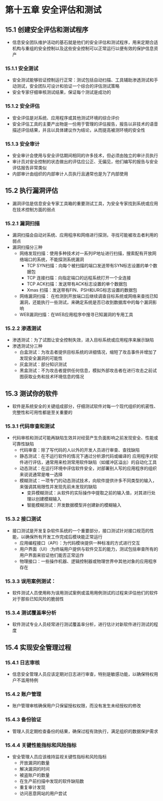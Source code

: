 # 第十五章  安全评估和测试

## 15.1 创建安全评估和测试程序
* 信息安全团队维护活动的基石就是他们的安全评估和测试程序，用来定期合适机构与重组的安全控制以及这些安全控制可以正常运行以便有效的保护信息资产

### 15.1.1 安全测试
* 安全测试能够验证控制运行正常：测试包括自动扫描、工具辅助渗透测试和手动测试，安全团队可设计和验证一个综合的评估测试策略
* 安全专家仔细审核测试结果，保证每个测试是成功的

### 15.1.2 安全评估
* 安全评估是对系统、应用程序或其他测试环境的综合评价
* 安全评估工具的主要产出物是一份用于管理的评估报告，报告以非技术的语音描述评估结果，并且以具体建议作为结论，从而提高被测环境的安全性

### 15.1.3 安全审计
* 安全审计会使用与安全评估期间相同的许多技术，但必须由独立的审计员执行
* 审计员对安全控制的状态做出的评估应公正、无偏见，他们编写的报告与安全评估报告非常类似
* 内部审计由组织的内部审计人员执行且通常也是为了内部使用

## 15.2 执行漏洞评估
* 漏洞评估是信息安全专家工具箱的重要测试工具，为安全专家找到系统或应用在技术控制方面的弱点

### 15.2.1 漏洞扫描
* 漏洞扫描会自动对系统、应用程序和网络进行探测，寻找可能被攻击者利用的弱点
* 漏洞扫描分三种 
    * 网络发现扫描：使用多种技术对一系列IP地址进行扫描，搜索配有开放网络端口的系统，不能探测系统漏洞 
        * TCP SYN扫描：向每个被扫描的端口发送带有SYN标志设置的单个数据包
        * TCP 连接扫描：向指定端口的远程系统打开一个全连接
        * TCP ACK扫描：发送带有ACK标志设置的单个数据包
        * Xmas 扫描：发送带有FIN、PSH和URG标志设置的数据包
    * 网络漏洞扫描： 在检测到开放端口后继续调查目标系统或网络来查找已知漏洞，还能执行一些测试，来确定系统是否已收到数据库中的每个漏洞影响
    * WEB漏洞扫描：在WEB应用程序中搜寻已知漏洞的专用工具

### 15.2.2 渗透测试
* 渗透测试：为了试图让安全控制失效，进入目标系统或应用程序来展示缺陷
* 渗透测试分三种 
    * 白盒测试：为攻击者提供目标系统的详细情况，缩短了攻击事件并增加了发现安全漏洞的可能性
    * 灰盒测试：部分知识测试
    * 黑盒测试：不为攻击者提供任何信息，模拟外部攻击者在进行攻击之前试图获取业务和技术环境信息的情况

## 15.3 测试你的软件
* 软件是系统安全的关键组成部分，仔细测试软件对每一个现代组织的机密性、完整性和可用性都是至关重要的

### 15.3.1 代码审查和测试
* 代码审核和测试可能再缺陷生效并对经营产生负面影响之前发现安全、性能或可靠性缺陷
	* 代码审查：除了写代码的人以外的开发人员进行审查、查找缺陷
	* 静态测试：在不运行软件的情况下通过分析源代码或编译的 应用程序对软件进行评估，通常用来检测常用软件缺陷（如缓冲区溢出）的自动化工具
	* 动态测试：在运行环境中评估软件安全，对部署别人写的应用程序的组织来说说通常是唯一选择
	* 模糊测试：一项专门的动态测试技术，向软件提供许多不同类型的输入，来强调其局限性并发现先前未发现的缺陷 
    	* 变异模糊测试：从软件的实际操作中提取之前的输入值，对其进行处理以创建模糊输入
    	* 智能模糊测试：开发数据模型并创建新的模糊输入

### 15.3.2 接口测试
* 接口测试是开发复杂软件系统的一个重要部分，接口测试针对接口规范的性能，以确保所有开发工作完成后模块能正常运行 
    * 应用编程接口（API）：为代码模块提供一种标准的方式进行交互
    * 用户界面（UI）:为终端用户提供与软件交互的能力，测试包括审查所有的用户界面来验证他们能否正常运作
    * 物理接口：一些操作机器、逻辑控制器或物理世界中其他对象的应用程序存在

### 15.3.3 误用案例测试：
* 软件测试人员使用称为误用测试案例或滥用用例测试的过程来评估他们的软件对于那些已知风险的脆弱性

### 15.3.4 测试覆盖率分析
* 软件测试专业人员经常进行测试覆盖率分析，进行估计对新软件进行测试的程度

## 15.4 实现安全管理过程

### 15.4.1 日志审核
* 信息安全管理人员应该定期对日志进行审查，特别是敏感功能，以确保特权用户不滥用特例

### 15.4.2 账户管理
* 账户管理审核确保用户只保留授权权限，而没有发生未经授权的修改

### 15.4.3 备份验证
* 管理人员定期检查备份的结果，确保过程有效执行，满足组织的数据保护需求

### 15.4.4 关键性能指标和风险指标
* 安全管理人员应该维持监视关键性指标和风险指标 
    * 开放漏洞的数量
    * 解决漏洞的时间
    * 被盗账户的数量
    * 在生产前扫描中发现的软件缺陷数
    * 重复审计发现
    * 访问恶意网站的用户尝试